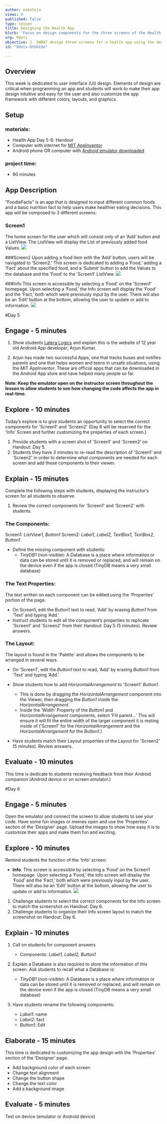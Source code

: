 ```yaml
---
author: miketeja
views: 0
published: false
type: lesson
title: Designing the Health App
blurb: "Focus on design components for the three screens of the Health App using the #AppInventor"
org: 9dots
objective: 1. SWBAT design three screens for a health app using the designer page components on the AppInventor  2. SWBAT edit the design properties of their screen and components upon completion of the app design framework
id: "9dots-OtGhCXe"

---
```


## Overview
This week is dedicated to user interface (UI) design. Elements of design are critical when programming an app and students will work to make their app design intuitive and easy for the user and also customize the app framework with different colors, layouts, and graphics. 

## Setup
### materials:
- Health App Day 5-6: Handout
- Computer with internet for [MIT AppInventor](http://appinventor.mit.edu/explore/)
- Android phone OR computer with [Android emulator downloaded](http://appinventor.mit.edu/explore/ai2/setup-emulator.html)

### project time:
- 90 minutes

## App Description
“FoodieFacts” is an app that is designed to input different common foods and a basic nutrition fact to help users make healthier eating decisions. This app will be composed to 3 different screens:
### Screen1
The home screen for the user which will consist only of an ‘Add’ button and a ListView. The ListView will display the List of previously added food Values. 
![](http://uploads.9dots.io/OtGkrYc_md.jpg) 

###Screen2
Upon adding a food item with the ‘Add’ button, users will be navigated to ‘Screen2.’ This screen is dedicated to adding a ‘Food,’ adding a ‘Fact’ about the specified food, and a ‘Submit’ button to add the Values to the database and the ‘Food’ to the 'Screen1' ListView.
![](http://uploads.9dots.io/OtGkyT6_md.jpg) 

###Info
This screen is accessible by selecting a ‘Food’ on the 'Screen1' homepage. Upon selecting a ‘Food,’ the Info screen will display the ‘Food’ and the ‘Fact,’ both which were previously input by the user. There will also be an ‘Edit’ button at the bottom, allowing the user to update or add to information. 
![](http://uploads.9dots.io/OtGl3df_md.jpg) 

#Day 5
## Engage - 5 minutes

1. Show students [Latera Logics](http://www.lateralogics.com/home.html) and explain this is the website of 12 year old Android App developer, Arjun Kumar. 

2. Arjun has made two successful Apps, one that tracks buses and notifies parents and one that helps women and teens in unsafe situations, using the MIT AppInventor. These are official apps that can be downloaded in the Android App store and have helped many people so far. 

**Note: Keep the emulator open on the instructor screen throughout the lesson to allow students to see how changing the code affects the app in real-time.**

## Explore - 10 minutes
Today’s explore is to give students an opportunity to select the correct components for 'Screen1' and 'Screen2' (Day 6 will be reserved for the 'Info' Screen and further customizing the properties of each screen.)

1. Provide students with a screen shot of 'Screen1' and 'Screen2' on Handout: Day 5. 
2. Students they have 3 minutes to re-read the description of 'Screen1' and 'Screen2' in order to determine what components are needed for each screen and add these components to their viewer.

## Explain - 15 minutes
Complete the following steps with students, displaying the instructor’s screen for all students to observe. 

1. Review the correct components for 'Screen1' and 'Screen2' with students. 

### The Components: 
Screen1: _ListView1, Button1_
Screen2: _Label1, Label2, TextBox1, TextBox2, Button1_

- Define the missing component with students:
	- _TinyDB1_ (non-visible): A Database is a place where information or data can be stored until it is removed or replaced, and will remain on the device even if the app is closed (TinyDB means a very small database)

### The Text Properties: 
The text written on each component can be edited using the ‘Properties’ portion of the page. 

- On Screen1, edit the Button1 text to read, ‘Add’ by erasing _Button1_ from ‘Text’ and typing ‘Add.’ 
- Instruct students to edit all the component’s properties to replicate 'Screen1' and 'Screen2' from their Handout: Day 5 (5 minutes). Review answers. 

### The Layout: 
The layout is found in the 'Palette' and allows the components to be arranged in several ways. 

- On 'Screen1', edit the _Button1_ text to read, ‘Add’ by erasing _Button1_ from ‘Text’ and typing ‘Add.’ 

- Show students how to add _HorizontalArrangement_ to 'Screen1' _Button1_.
	- This is done by dragging the _HorizontalArrangement_ component into the Viewer, then dragging the _Button1_ inside the _HorizontalArrangement_. 
	- Inside the ‘Width’ Property of the _Button1_ and _HorizontalArrangement_ components, select ‘Fill parent...’ This will ensure it will fit the entire width of the larger component it is resting inside of ('Screen1' for the _HorizontalArrangement_ and the _HorizontalArrangement_ for the _Button1_.)
- Have students match their Layout properties of the Layout for 'Screen2' (5 minutes). Review answers. 

## Evaluate - 10 minutes
This time is dedicate to students receiving feedback from their Android companion (Android device or on screen emulator.) 

#Day 6
## Engage - 5 minutes
Open the emulator and connect the screen to allow students to see your code. Have some fun images or memes open and use the ‘Properties’ section of the ‘Designer’ page. Upload the images to show how easy it is to customize their apps and make them fun and exciting. 

## Explore - 10 minutes
Remind students the function of the 'Info' screen:

- **Info**: This screen is accessible by selecting a ‘Food’ on the Screen1 homepage. Upon selecting a ‘Food,’ the Info screen will display the ‘Food’ and the ‘Fact,’ both which were previously input by the user. There will also be an ‘Edit’ button at the bottom, allowing the user to update or add to information. 
![](http://uploads.9dots.io/OtGqBc3_md.jpg) 

1. Challenge students to select the correct components for the Info screen to match the screenshot on Handout: Day 6. 
2. Challenge students to organize their Info screen layout to match the screenshot on Handout: Day 6.

## Explain - 10 minutes

1. Call on students for component answers

	- Components: _Label1, Label2, Button1_

2. Explain a Database is also required to store the information of this screen. Ask students to recall what a Database is:

	- _TinyDB1_ (non-visible): A Database is a place where information or data can be stored until it is removed or replaced, and will remain on the device even if the app is closed (TinyDB means a very small database)

3. Have students rename the following components:

	- _Label1_: name
	- _Label2_: fact
	- _Button1_: Edit

## Elaborate - 15 minutes
This time is dedicated to customizing the app design with the ‘Properties’ section of the ‘Designer’ page. 

- Add background color of each screen
- Change text alignment
- Change the button shape
- Change the text color
- Add a background image

## Evaluate - 5 minutes
Test on device (emulator or Android device)
